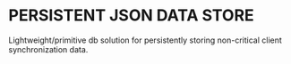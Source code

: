 # PERSISTENT JSON DATA STORE


Lightweight/primitive db solution for persistently storing non-critical client synchronization data.
